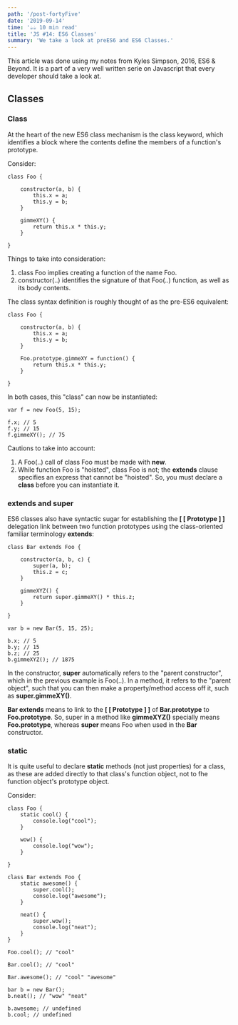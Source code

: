 ```yaml
---
path: '/post-fortyFive'
date: '2019-09-14'
time: '☕️☕️ 10 min read'
title: 'JS #14: ES6 Classes'
summary: 'We take a look at preES6 and ES6 Classes.'
---
```


This article was done using my notes from Kyles Simpson, 2016, ES6 & Beyond. It is a part of a very well written serie on Javascript that every developer should take a look at.

## Classes

### Class

At the heart of the new ES6 class mechanism is the class keyword, which identifies a block where the contents define the members of a function's prototype.

Consider:

```
class Foo {

    constructor(a, b) {
        this.x = a;
        this.y = b;
    }

    gimmeXY() {
        return this.x * this.y;
    }

}
```

Things to take into consideration:

1. class Foo implies creating a function of the name Foo.
2. constructor(..) identifies the signature of that Foo(..) function, as well as its body contents.

The class syntax definition is roughly thought of as the pre-ES6 equivalent:

```
class Foo {

    constructor(a, b) {
        this.x = a;
        this.y = b;
    }

    Foo.prototype.gimmeXY = function() {
        return this.x * this.y;
    }

}
```

In both cases, this "class" can now be instantiated:

```
var f = new Foo(5, 15);

f.x; // 5
f.y; // 15
f.gimmeXY(); // 75
```

Cautions to take into account:

1. A Foo(..) call of class Foo must be made with **new**.
2. While function Foo is "hoisted", class Foo is not; the **extends** clause specifies an express that cannot be "hoisted". So, you must declare a **class** before you can instantiate it.

### extends and super

ES6 classes also have syntactic sugar for establishing the **[ [ Prototype ] ]** delegation link between two function prototypes using the class-oriented familiar terminology **extends**:

```
class Bar extends Foo {

    constructor(a, b, c) {
        super(a, b);
        this.z = c;
    }

    gimmeXYZ() {
        return super.gimmeXY() * this.z;
    }

}

var b = new Bar(5, 15, 25);

b.x; // 5
b.y; // 15
b.z; // 25
b.gimmeXYZ(); // 1875
```

In the constructor, **super** automatically refers to the "parent constructor", which in the previous example is Foo(..). In a method, it refers to the "parent object", such that you can then make a property/method access off it, such as **super.gimmeXY()**.

**Bar extends** means to link to the **[ [ Prototype ] ]** of **Bar.prototype** to **Foo.prototype**. So, super in a method like **gimmeXYZ()** specially means **Foo.prototype**, whereas **super** means Foo when used in the **Bar** constructor.

### static

It is quite useful to declare **static** methods (not just properties) for a class, as these are added directly to that class's function object, not to fhe function object's prototype object.

Consider:

```
class Foo {
    static cool() {
        console.log("cool");
    }

    wow() {
        console.log("wow");
    }

}

class Bar extends Foo {
    static awesome() {
        super.cool();
        console.log("awesome");
    }

    neat() {
        super.wow();
        console.log("neat");
    }
}

Foo.cool(); // "cool"

Bar.cool(); // "cool"

Bar.awesome(); // "cool" "awesome"

bar b = new Bar();
b.neat(); // "wow" "neat"

b.awesome; // undefined
b.cool; // undefined
```
